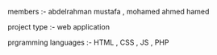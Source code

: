 members :- 
abdelrahman mustafa , 
mohamed ahmed hamed 

project type :- web application 

prgramming languages :-  HTML , CSS , JS , PHP
